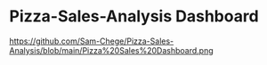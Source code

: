 # Pizza-Sales-Analysis Dashboard
https://github.com/Sam-Chege/Pizza-Sales-Analysis/blob/main/Pizza%20Sales%20Dashboard.png

